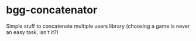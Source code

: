 # bgg-concatenator
Simple stuff to concatenate multiple users library (choosing a game is never an easy task, isn't it?)
